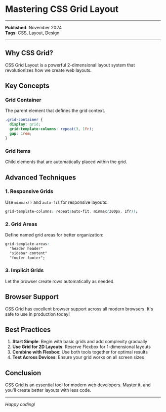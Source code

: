 # Mastering CSS Grid Layout

---

**Published**: November 2024  
**Tags**: CSS, Layout, Design

---

## Why CSS Grid?

CSS Grid Layout is a powerful 2-dimensional layout system that revolutionizes how we create web layouts.

## Key Concepts

### Grid Container
The parent element that defines the grid context.

```css
.grid-container {
  display: grid;
  grid-template-columns: repeat(3, 1fr);
  gap: 1rem;
}
```

### Grid Items
Child elements that are automatically placed within the grid.

## Advanced Techniques

### 1. Responsive Grids
Use `minmax()` and `auto-fit` for responsive layouts:

```css
grid-template-columns: repeat(auto-fit, minmax(300px, 1fr));
```

### 2. Grid Areas
Define named grid areas for better organization:

```css
grid-template-areas: 
  "header header"
  "sidebar content"
  "footer footer";
```

### 3. Implicit Grids
Let the browser create rows automatically as needed.

## Browser Support

CSS Grid has excellent browser support across all modern browsers. It's safe to use in production today!

## Best Practices

1. **Start Simple**: Begin with basic grids and add complexity gradually
2. **Use Grid for 2D Layouts**: Reserve Flexbox for 1-dimensional layouts
3. **Combine with Flexbox**: Use both tools together for optimal results
4. **Test Across Devices**: Ensure your grid works on all screen sizes

## Conclusion

CSS Grid is an essential tool for modern web developers. Master it, and you'll create better layouts with less code.

---

*Happy coding!*
